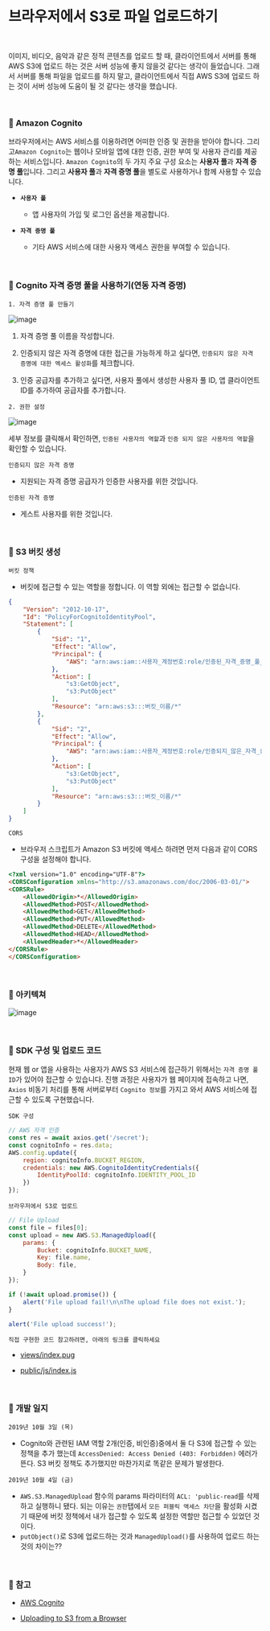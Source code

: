 # 브라우저에서 S3로 파일 업로드하기

<br>

이미지, 비디오, 음악과 같은 정적 콘텐츠를 업로드 할 때, 클라이언트에서 서버를 통해 AWS S3에 업로드 하는 것은 서버 성능에 좋지 않을것 같다는 생각이 들었습니다. 그래서 서버를 통해 파일을 업로드를 하지 말고, 클라이언트에서 직접 AWS S3에 업로드 하는 것이 서버 성능에 도움이 될 것 같다는 생각을 했습니다.

<br>

### :book: Amazon Cognito

브라우저에서는 AWS 서비스를 이용하려면 어떠한 인증 및 권한을 받아야 합니다. 그리고`Amazon Cognito`는 웹이나 모바일 앱에 대한 인증, 권한 부여 및 사용자 관리를 제공하는 서비스입니다. `Amazon Cognito`의 두 가지 주요 구성 요소는 **사용자 풀**과 **자격 증명 풀**입니다. 그리고 **사용자 풀**과 **자격 증명 풀**을 별도로 사용하거나 함께 사용할 수 있습니다.

* **`사용자 풀`**

    * 앱 사용자의 가입 및 로그인 옵션을 제공합니다.

* **`자격 증명 풀`**

    * 기타 AWS 서비스에 대한 사용자 액세스 권한을 부여할 수 있습니다.

<br>

### :book: Cognito 자격 증명 풀을 사용하기(연동 자격 증명)

`1. 자격 증명 풀 만들기`

![image](https://user-images.githubusercontent.com/23515771/65931617-721eac80-e445-11e9-8fec-3e1ec193dbb4.png)

1. 자격 증명 풀 이름을 작성합니다.

2. 인증되지 않은 자격 증명에 대한 접근을 가능하게 하고 싶다면, `인증되지 않은 자격 증명에 대한 엑세스 활성화`를 체크합니다.

3. 인증 공급자를 추가하고 싶다면, 사용자 풀에서 생성한 사용자 풀 ID, 앱 클라이언트 ID를 추가하여 공급자를 추가합니다.

`2. 권한 설정`

![image](https://user-images.githubusercontent.com/23515771/65931780-10127700-e446-11e9-9b67-236a1f2e501e.png)

세부 정보를 클릭해서 확인하면, `인증된 사용자의 역할`과 `인증 되지 않은 사용자의 역할`을 확인할 수 있습니다.

`인증되지 않은 자격 증명`

* 지원되는 자격 증명 공급자가 인증한 사용자를 위한 것입니다.

`인증된 자격 증명`

* 게스트 사용자를 위한 것입니다.

<br>

### :book: S3 버킷 생성

`버킷 정책`

* 버킷에 접근할 수 있는 역할을 정합니다. 이 역할 외에는 접근할 수 없습니다.

```json
{
    "Version": "2012-10-17",
    "Id": "PolicyForCognitoIdentityPool",
    "Statement": [
        {
            "Sid": "1",
            "Effect": "Allow",
            "Principal": {
                "AWS": "arn:aws:iam::사용자_계정번호:role/인증된_자격_증명_풀_역할"
            },
            "Action": [
                "s3:GetObject",
                "s3:PutObject"
            ],
            "Resource": "arn:aws:s3:::버킷_이름/*"
        },
        {
            "Sid": "2",
            "Effect": "Allow",
            "Principal": {
                "AWS": "arn:aws:iam::사용자_계정번호:role/인증되지_않은_자격_증명_풀_역할"
            },
            "Action": [
                "s3:GetObject",
                "s3:PutObject"
            ],
            "Resource": "arn:aws:s3:::버킷_이름/*"
        }
    ]
}
```

`CORS`

* 브라우저 스크립트가 Amazon S3 버킷에 액세스 하려면 먼저 다음과 같이 CORS 구성을 설정해야 합니다.

```html
<?xml version="1.0" encoding="UTF-8"?>
<CORSConfiguration xmlns="http://s3.amazonaws.com/doc/2006-03-01/">
<CORSRule>
    <AllowedOrigin>*</AllowedOrigin>
    <AllowedMethod>POST</AllowedMethod>
    <AllowedMethod>GET</AllowedMethod>
    <AllowedMethod>PUT</AllowedMethod>
    <AllowedMethod>DELETE</AllowedMethod>
    <AllowedMethod>HEAD</AllowedMethod>
    <AllowedHeader>*</AllowedHeader>
</CORSRule>
</CORSConfiguration>
```

<br>

### :book: 아키텍쳐

![image](https://user-images.githubusercontent.com/23515771/66194038-abb61880-e6ce-11e9-82fb-1f8284bf0eb3.png)

<br>

### :book: SDK 구성 및 업로드 코드

현재 웹 or 앱을 사용하는 사용자가 AWS S3 서비스에 접근하기 위해서는 `자격 증명 풀 ID`가 있어야 접근할 수 있습니다. 진행 과정은 사용자가 웹 페이지에 접속하고 나면, `Axios` 비동기 처리를 통해 서버로부터 `Cognito 정보`를 가지고 와서 AWS 서비스에 접근할 수 있도록 구현했습니다.

`SDK 구성`

```javascript
// AWS 자격 인증
const res = await axios.get('/secret');
const cognitoInfo = res.data;
AWS.config.update({
    region: cognitoInfo.BUCKET_REGION,
    credentials: new AWS.CognitoIdentityCredentials({
        IdentityPoolId: cognitoInfo.IDENTITY_POOL_ID
    })
});
```

`브라우저에서 S3로 업로드`

```javascript
// File Upload
const file = files[0];
const upload = new AWS.S3.ManagedUpload({ 
    params: { 
        Bucket: cognitoInfo.BUCKET_NAME,
        Key: file.name,
        Body: file,
    } 
});

if (!await upload.promise()) {
    alert('File upload fail!\n\nThe upload file does not exist.');
}

alert('File upload success!');
```

`직접 구현한 코드 참고하려면, 아래의 링크를 클릭하세요`

* [views/index.pug](https://github.com/bestdevhyo1225/uploading-to-awss3-from-browser/blob/master/views/index.pug)

* [public/js/index.js](https://github.com/bestdevhyo1225/uploading-to-awss3-from-browser/blob/master/public/js/index.js)

<br>

### :memo: 개발 일지

`2019년 10월 3일 (목)`

* Cognito와 관련된 IAM 역할 2개(인증, 비인증)중에서 둘 다 S3에 접근할 수 있는 정책을 추가 했는데 `AccessDenied: Access Denied (403: Forbidden)` 에러가 뜬다. S3 버킷 정책도 추가했지만 마찬가지로 똑같은 문제가 발생한다.

`2019년 10월 4일 (금)`

* `AWS.S3.ManagedUpload` 함수의 params 파라미터의 `ACL: 'public-read`를 삭제하고 실행하니 됐다. 되는 이유는 `권한`탭에서 `모든 퍼블릭 액세스 차단`을 활성화 시켰기 때문에 버킷 정책에서 내가 접근할 수 있도록 설정한 역할만 접근할 수 있었던 것이다.
* `putObject()`로 S3에 업로드하는 것과 `ManagedUpload()`를 사용하여 업로드 하는것의 차이는??

<br>

### :bookmark: 참고

* [AWS Cognito](https://docs.aws.amazon.com/ko_kr/cognito/latest/developerguide/what-is-amazon-cognito.html)

* [Uploading to S3 from a Browser](https://docs.aws.amazon.com/ko_kr/sdk-for-javascript/v2/developer-guide/s3-example-photo-album.html)